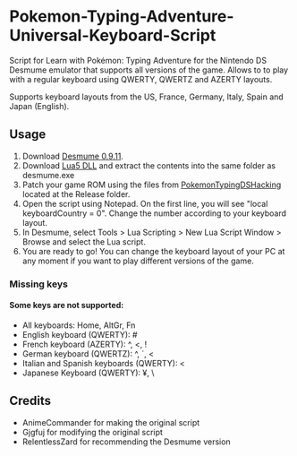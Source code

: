 # Pokemon-Typing-Adventure-Universal-Keyboard-Script
Script for Learn with Pokémon: Typing Adventure for the Nintendo DS Desmume emulator that supports all versions of the game. Allows to to play with a regular keyboard using QWERTY, QWERTZ and AZERTY layouts.

Supports keyboard layouts from the US, France, Germany, Italy, Spain and Japan (English).

## Usage
1. Download <a href="https://sourceforge.net/projects/desmume/files/desmume/0.9.11/desmume-0.9.11-win64.zip/download">Desmume 0.9.11</a>.
2. Download <a href="https://sourceforge.net/projects/luabinaries/files/5.1.5/Tools%20Executables/lua-5.1.5_Win64_bin.zip/download">Lua5 DLL</a> and extract the contents into the same folder as desmume.exe
3. Patch your game ROM using the files from <a href="https://github.com/enler/PokemonTypingDSHacking">PokemonTypingDSHacking</a> located at the Release folder.
4. Open the script using Notepad. On the first line, you will see "local keyboardCountry = 0". Change the number according to your keyboard layout.
5. In Desmume, select Tools > Lua Scripting > New Lua Script Window > Browse and select the Lua script.
6. You are ready to go! You can change the keyboard layout of your PC at any moment if you want to play different versions of the game.

### Missing keys
#### Some keys are not supported: <br />
* All keyboards: Home, AltGr, Fn <br/>
* English keyboard (QWERTY): # <br />
* French keyboard (AZERTY): ^, <, ! <br />
* German keyboard (QWERTZ): ^, ´, < <br />
* Italian and Spanish keyboards (QWERTY): < <br />
* Japanese Keyboard (QWERTY): ¥, \ <br />

## Credits
* AnimeCommander for making the original script
* Gjgfuj for modifying the original script
* RelentlessZard for recommending the Desmume version
